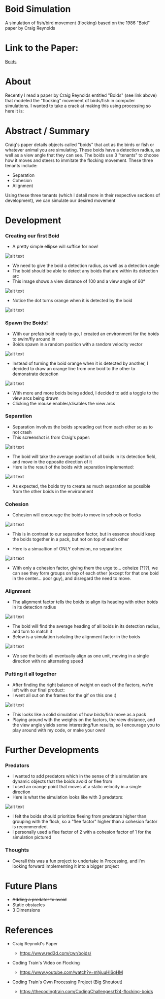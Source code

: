 # Boid Simulation
  A simulation of fish/bird movement (flocking) based on the 1986 "Boid" paper by Craig Reynolds
  
# Link to the Paper:
  [Boids](https://www.red3d.com/cwr/boids/)

# About
  Recently I read a paper by Craig Reynolds entitled "Boids" (see link above) that modeled the "flocking" movement of birds/fish in computer simulations.
  I wanted to take a crack at making this using processing so here it is:
  
# Abstract / Summary
  Craig's paper details objects called "boids" that act as the birds or fish or whatever animal you are simulating.
  These boids have a detection radius, as well as a view angle that they can see.
  The boids use 3 "tenants" to choose how it moves and steers to immitate the flocking movement.
  These three tenants include:
  - Separation
  - Cohesion
  - Alignment
  
  Using these three tenants (which I detail more in their respective sections of development), we can simulate our desired movement
  
 # Development
 
 ### Creating our first Boid
  - A pretty simple ellipse will suffice for now!
  
  ![alt text](https://i.imgur.com/lGzReKR.png "A Single Boid")
  
  - We need to give the boid a detection radius, as well as a detection angle
  - The boid should be able to detect any boids that are within its detection arc
  - This image shows a view distance of 100 and a view angle of 60°
  
  ![alt text](https://i.imgur.com/tvErxtZ.png "Boid Detection Radius")
  
  - Notice the dot turns orange when it is detected by the boid
  
  ![alt text](https://i.imgur.com/hAZ1ZSu.gif "Boid Detecting a Dot")
  
### Spawn the Boids!
  - With our prefab boid ready to go, I created an environment for the boids to swim/fly around in
  - Boids spawn in a random position with a random velocity vector
  
  ![alt text](https://i.imgur.com/ZzczdEV.gif "Boid Spawning")
  
  - Instead of turning the boid orange when it is detected by another, I decided to draw an orange line from one boid to the other to demonstrate detection
  
  ![alt text](https://i.imgur.com/95w6EOg.gif "Boid Line Detection")
  
  - With more and more boids being added, I decided to add a toggle to the view arcs being drawn
  - Clicking the mouse enables/disables the view arcs
  
### Separation
  - Separation involves the boids spreading out from each other so as to not crash
  - This screenshot is from Craig's paper:
  
  ![alt text](https://i.imgur.com/rK5uwke.png "Paper Separation")
  
  - The boid will take the average position of all boids in its detection field, and move in the opposite direction of it
  - Here is the result of the boids with separation implemented:
  
  ![alt text](https://i.imgur.com/qa1yBUN.gif "Separation")
  
  - As expected, the boids try to create as much separation as possible from the other boids in the environment
  
### Cohesion
  - Cohesion will encourage the boids to move in schools or flocks
  
  ![alt text](https://i.imgur.com/zoCTgTR.png "Cohesion Paper")
  
  - This is in contrast to our separation factor, but in essence should keep the boids together in a pack, but not on top of each other
  
  - Here is a simualtion of ONLY cohesion, no separation:
  
  ![alt text](https://i.imgur.com/dj7HdpP.gif "Cohesion")
  
  - With only a cohesion factor, giving them the urge to... coheize (???), we can see they form groups on top of each other (except for that one boid in the center... poor guy), and disregard the need to move.
  
### Alignment
  - The alignment factor tells the boids to align its heading with other boids in its detection radius
  
  ![alt text](https://i.imgur.com/8qDOa86.png "Alignment Paper")
  
  - The boid will find the average heading of all boids in its detection radius, and turn to match it
  - Below is a simulation isolating the alignment factor in the boids
  
  ![alt text](https://i.imgur.com/EVu2wtG.gif "Alignment")
  
  - We see the boids all eventually align as one unit, moving in a single direction with no alternating speed
  
### Putting it all together
  - After finding the right balance of weight on each of the factors, we're left with our final product:
  - I went all out on the frames for the gif on this one :)
  
  ![alt text](https://i.imgur.com/mY5fymO.gif "Final Product")
  
  - This looks like a solid simulation of how birds/fish move as a pack
  - Playing around with the weights on the factors, the view distance, and the view angle yields some interesting/fun results, so I encourage you to play around with my code, or make your own!
  
# Further Developments

### Predators
  - I wanted to add predators which in the sense of this simulation are dynamic objects that the boids avoid or flee from
  - I used an orange point that moves at a static velocity in a single direction
  - Here is what the simulation looks like with 3 predators:
   
  ![alt text](https://i.imgur.com/UjXbSEi.gif "Predators")
   
  - I felt the boids should prioritize fleeing from predators higher than grouping with the flock, so a "flee factor" higher than a cohesion factor is recommended.
  - I personally used a flee factor of 2 with a cohesion factor of 1 for the simulation pictured
  
### Thoughts
  - Overall this was a fun project to undertake in Processing, and I'm looking forward implementing it into a bigger project
  
# Future Plans
  - ~~Adding a predator to avoid~~
  - Static obstacles
  - 3 Dimensions
  
# References
  - Craig Reynold's Paper
    - https://www.red3d.com/cwr/boids/
    
  - Coding Train's Video on Flocking
    - https://www.youtube.com/watch?v=mhjuuHl6qHM
    
  - Coding Train's Own Processing Project (Big Shoutout)
    - https://thecodingtrain.com/CodingChallenges/124-flocking-boids
  
  

